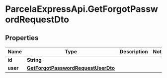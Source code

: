 # ParcelaExpressApi.GetForgotPasswordRequestDto

## Properties
Name | Type | Description | Notes
------------ | ------------- | ------------- | -------------
**id** | **String** |  | 
**user** | [**GetForgotPasswordRequestUserDto**](GetForgotPasswordRequestUserDto.md) |  | 
